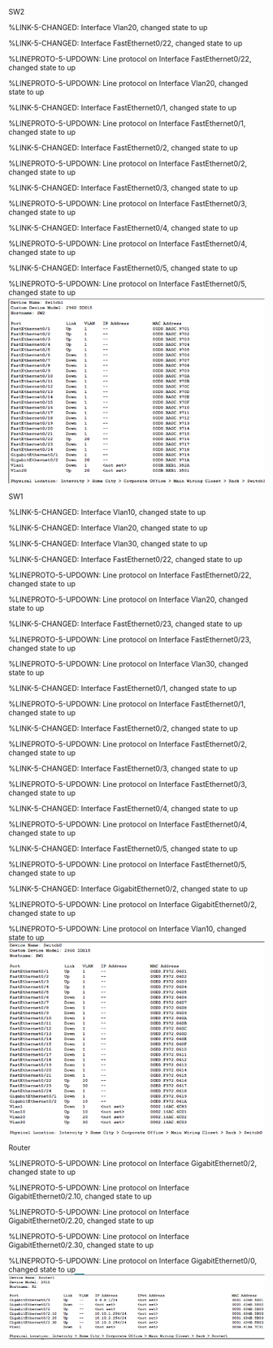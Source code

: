 SW2

%LINK-5-CHANGED: Interface Vlan20, changed state to up

%LINK-5-CHANGED: Interface FastEthernet0/22, changed state to up

%LINEPROTO-5-UPDOWN: Line protocol on Interface FastEthernet0/22, changed state to up

%LINEPROTO-5-UPDOWN: Line protocol on Interface Vlan20, changed state to up

%LINK-5-CHANGED: Interface FastEthernet0/1, changed state to up

%LINEPROTO-5-UPDOWN: Line protocol on Interface FastEthernet0/1, changed state to up

%LINK-5-CHANGED: Interface FastEthernet0/2, changed state to up

%LINEPROTO-5-UPDOWN: Line protocol on Interface FastEthernet0/2, changed state to up

%LINK-5-CHANGED: Interface FastEthernet0/3, changed state to up

%LINEPROTO-5-UPDOWN: Line protocol on Interface FastEthernet0/3, changed state to up

%LINK-5-CHANGED: Interface FastEthernet0/4, changed state to up

%LINEPROTO-5-UPDOWN: Line protocol on Interface FastEthernet0/4, changed state to up

%LINK-5-CHANGED: Interface FastEthernet0/5, changed state to up

%LINEPROTO-5-UPDOWN: Line protocol on Interface FastEthernet0/5, changed state to up
![image](https://github.com/1BABAYKA1/systemka/blob/main/2021-10-15%20(3).png?raw=true)




SW1

%LINK-5-CHANGED: Interface Vlan10, changed state to up

%LINK-5-CHANGED: Interface Vlan20, changed state to up

%LINK-5-CHANGED: Interface Vlan30, changed state to up

%LINK-5-CHANGED: Interface FastEthernet0/22, changed state to up

%LINEPROTO-5-UPDOWN: Line protocol on Interface FastEthernet0/22, changed state to up

%LINEPROTO-5-UPDOWN: Line protocol on Interface Vlan20, changed state to up

%LINK-5-CHANGED: Interface FastEthernet0/23, changed state to up

%LINEPROTO-5-UPDOWN: Line protocol on Interface FastEthernet0/23, changed state to up

%LINEPROTO-5-UPDOWN: Line protocol on Interface Vlan30, changed state to up

%LINK-5-CHANGED: Interface FastEthernet0/1, changed state to up

%LINEPROTO-5-UPDOWN: Line protocol on Interface FastEthernet0/1, changed state to up

%LINK-5-CHANGED: Interface FastEthernet0/2, changed state to up

%LINEPROTO-5-UPDOWN: Line protocol on Interface FastEthernet0/2, changed state to up

%LINK-5-CHANGED: Interface FastEthernet0/3, changed state to up

%LINEPROTO-5-UPDOWN: Line protocol on Interface FastEthernet0/3, changed state to up

%LINK-5-CHANGED: Interface FastEthernet0/4, changed state to up

%LINEPROTO-5-UPDOWN: Line protocol on Interface FastEthernet0/4, changed state to up

%LINK-5-CHANGED: Interface FastEthernet0/5, changed state to up

%LINEPROTO-5-UPDOWN: Line protocol on Interface FastEthernet0/5, changed state to up

%LINK-5-CHANGED: Interface GigabitEthernet0/2, changed state to up

%LINEPROTO-5-UPDOWN: Line protocol on Interface GigabitEthernet0/2, changed state to up

%LINEPROTO-5-UPDOWN: Line protocol on Interface Vlan10, changed state to up
![image](https://raw.githubusercontent.com/1BABAYKA1/systemka/main/2021-10-15%20(2).png)

Router



%LINEPROTO-5-UPDOWN: Line protocol on Interface GigabitEthernet0/2, changed state to up

%LINEPROTO-5-UPDOWN: Line protocol on Interface GigabitEthernet0/2.10, changed state to up

%LINEPROTO-5-UPDOWN: Line protocol on Interface GigabitEthernet0/2.20, changed state to up

%LINEPROTO-5-UPDOWN: Line protocol on Interface GigabitEthernet0/2.30, changed state to up

%LINEPROTO-5-UPDOWN: Line protocol on Interface GigabitEthernet0/0, changed state to up
![image](https://github.com/1BABAYKA1/systemka/blob/main/2021-10-15%20(1).png?raw=true)
